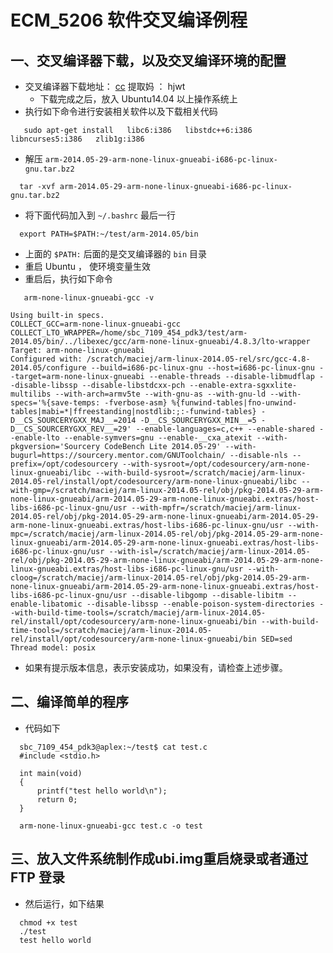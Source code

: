 # ECM_5206 软件交叉编译例程

## 一、交叉编译器下载，以及交叉编译环境的配置
* 交叉编译器下载地址：
  [cc](https://pan.baidu.com/s/1n4pOj_zive7dzDTQQpkFZw)
  提取妈 ： hjwt
  * 下载完成之后，放入 Ubuntu14.04 以上操作系统上
* 执行如下命令进行安装相关软件以及下载相关代码
````shell
   sudo apt-get install   libc6:i386   libstdc++6:i386   libncurses5:i386   zlib1g:i386
````
* 解压 `arm-2014.05-29-arm-none-linux-gnueabi-i686-pc-linux-gnu.tar.bz2`
```shell
  tar -xvf arm-2014.05-29-arm-none-linux-gnueabi-i686-pc-linux-gnu.tar.bz2
```
* 将下面代码加入到 `~/.bashrc` 最后一行
```shell
  export PATH=$PATH:~/test/arm-2014.05/bin
```
  * 上面的 `$PATH:` 后面的是交叉编译器的 `bin` 目录
* 重启 Ubuntu ， 使环境变量生效
* 重启后，执行如下命令
```shell
   arm-none-linux-gnueabi-gcc -v
```
```shell
Using built-in specs.
COLLECT_GCC=arm-none-linux-gnueabi-gcc
COLLECT_LTO_WRAPPER=/home/sbc_7109_454_pdk3/test/arm-2014.05/bin/../libexec/gcc/arm-none-linux-gnueabi/4.8.3/lto-wrapper
Target: arm-none-linux-gnueabi
Configured with: /scratch/maciej/arm-linux-2014.05-rel/src/gcc-4.8-2014.05/configure --build=i686-pc-linux-gnu --host=i686-pc-linux-gnu --target=arm-none-linux-gnueabi --enable-threads --disable-libmudflap --disable-libssp --disable-libstdcxx-pch --enable-extra-sgxxlite-multilibs --with-arch=armv5te --with-gnu-as --with-gnu-ld --with-specs='%{save-temps: -fverbose-asm} %{funwind-tables|fno-unwind-tables|mabi=*|ffreestanding|nostdlib:;:-funwind-tables} -D__CS_SOURCERYGXX_MAJ__=2014 -D__CS_SOURCERYGXX_MIN__=5 -D__CS_SOURCERYGXX_REV__=29' --enable-languages=c,c++ --enable-shared --enable-lto --enable-symvers=gnu --enable-__cxa_atexit --with-pkgversion='Sourcery CodeBench Lite 2014.05-29' --with-bugurl=https://sourcery.mentor.com/GNUToolchain/ --disable-nls --prefix=/opt/codesourcery --with-sysroot=/opt/codesourcery/arm-none-linux-gnueabi/libc --with-build-sysroot=/scratch/maciej/arm-linux-2014.05-rel/install/opt/codesourcery/arm-none-linux-gnueabi/libc --with-gmp=/scratch/maciej/arm-linux-2014.05-rel/obj/pkg-2014.05-29-arm-none-linux-gnueabi/arm-2014.05-29-arm-none-linux-gnueabi.extras/host-libs-i686-pc-linux-gnu/usr --with-mpfr=/scratch/maciej/arm-linux-2014.05-rel/obj/pkg-2014.05-29-arm-none-linux-gnueabi/arm-2014.05-29-arm-none-linux-gnueabi.extras/host-libs-i686-pc-linux-gnu/usr --with-mpc=/scratch/maciej/arm-linux-2014.05-rel/obj/pkg-2014.05-29-arm-none-linux-gnueabi/arm-2014.05-29-arm-none-linux-gnueabi.extras/host-libs-i686-pc-linux-gnu/usr --with-isl=/scratch/maciej/arm-linux-2014.05-rel/obj/pkg-2014.05-29-arm-none-linux-gnueabi/arm-2014.05-29-arm-none-linux-gnueabi.extras/host-libs-i686-pc-linux-gnu/usr --with-cloog=/scratch/maciej/arm-linux-2014.05-rel/obj/pkg-2014.05-29-arm-none-linux-gnueabi/arm-2014.05-29-arm-none-linux-gnueabi.extras/host-libs-i686-pc-linux-gnu/usr --disable-libgomp --disable-libitm --enable-libatomic --disable-libssp --enable-poison-system-directories --with-build-time-tools=/scratch/maciej/arm-linux-2014.05-rel/install/opt/codesourcery/arm-none-linux-gnueabi/bin --with-build-time-tools=/scratch/maciej/arm-linux-2014.05-rel/install/opt/codesourcery/arm-none-linux-gnueabi/bin SED=sed
Thread model: posix
```
  * 如果有提示版本信息，表示安装成功，如果没有，请检查上述步骤。

## 二、编译简单的程序
* 代码如下
```shell
  sbc_7109_454_pdk3@aplex:~/test$ cat test.c
  #include <stdio.h>

  int main(void)
  {
      printf("test hello world\n");
      return 0;
  }
```
```shell
  arm-none-linux-gnueabi-gcc test.c -o test
```

## 三、放入文件系统制作成ubi.img重启烧录或者通过 FTP 登录
* 然后运行，如下结果
```shell
  chmod +x test
  ./test
  test hello world
```
